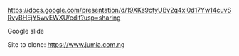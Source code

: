 https://docs.google.com/presentation/d/19XKs9cfyUBv2q4xI0d17Yw14cuvSRvyBHEjY5wvEWXU/edit?usp=sharing

Google slide

Site to clone: https://www.jumia.com.ng
